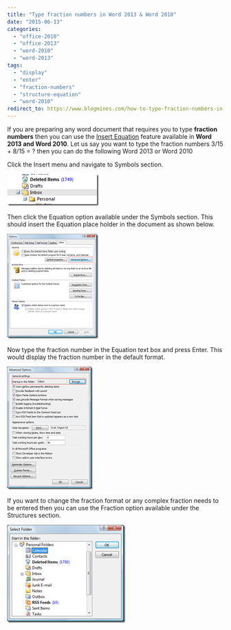 ```yaml
---
title: "Type fraction numbers in Word 2013 & Word 2010"
date: "2015-06-13"
categories: 
  - "office-2010"
  - "office-2013"
  - "word-2010"
  - "word-2013"
tags: 
  - "display"
  - "enter"
  - "fraction-numbers"
  - "structure-equation"
  - "word-2010"
redirect_to: https://www.blogmines.com/how-to-type-fraction-numbers-in-word-2010/
---
```


If you are preparing any word document that requires you to type **fraction numbers** then you can use the [Insert Equation](http://blogmines.com/blog/2011/12/05/how-to-enable-insert-equation-in-word-2010/) feature available in **Word 2013 and Word 2010**. Let us say you want to type the fraction numbers 3/15 + 8/15 = ? then you can do the following Word 2013 or Word 2010

Click the Insert menu and navigate to Symbols section.

[![image](/assets/images/1_image_thumb.png "image")](http://blogmines.com/blog/wp-content/uploads/2012/06/image.png)

Then click the Equation option available under the Symbols section. This should insert the Equation place holder in the document as shown below.

[![image](/assets/images/1_image_thumb1.png "image")](http://blogmines.com/blog/wp-content/uploads/2012/06/image1.png)

Now type the fraction number in the Equation text box and press Enter. This would display the fraction number in the default format.

[![image](/assets/images/1_image_thumb2.png "image")](http://blogmines.com/blog/wp-content/uploads/2012/06/image2.png)

If you want to change the fraction format or any complex fraction needs to be entered then you can use the Fraction option available under the Structures section.

[![image](/assets/images/1_image_thumb3.png "image")](http://blogmines.com/blog/wp-content/uploads/2012/06/image3.png)

